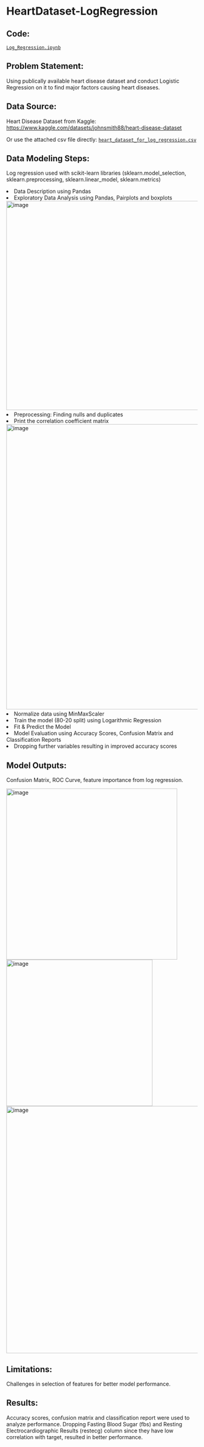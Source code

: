# HeartDataset-LogRegression

## Code:
<a href="https://github.com/radhikajoshi013/HeartDataset-LogRegression/blob/main/Log_Regression.ipynb">
<code>Log_Regression.ipynb</code></a>

## Problem Statement: 
Using publically available heart disease dataset and conduct Logistic Regression on it to find major factors causing heart diseases.

## Data Source: 
Heart Disease Dataset from Kaggle: https://www.kaggle.com/datasets/johnsmith88/heart-disease-dataset

Or use the attached csv file directly: <a href="https://github.com/radhikajoshi013/HeartDataset-LogRegression/blob/main/heart_dataset_for_log_regression.csv">
<code>heart_dataset_for_log_regression.csv</code></a>

## Data Modeling Steps: 
Log regression used with scikit-learn libraries (sklearn.model_selection, sklearn.preprocessing, sklearn.linear_model, sklearn.metrics)
<li>Data Description using Pandas</li>
<li>Exploratory Data Analysis using Pandas, Pairplots and boxplots
<img width="750" height="550" alt="image" src="https://github.com/user-attachments/assets/3362afe8-3716-4eb6-8b9b-fc5fd32708ae"/></li>
<li>Preprocessing: Finding nulls and duplicates</li>
<li>Print the correlation coefficient matrix <img width="750" alt="image" src="https://github.com/user-attachments/assets/a37ce1b1-19f3-460f-975f-b428f960b638"/></li>
<li>Normalize data using MinMaxScaler</li>
<li>Train the model (80-20 split) using Logarithmic Regression</li>
<li>Fit & Predict the Model</li>
<li>Model Evaluation using Accuracy Scores, Confusion Matrix and Classification Reports</li>
<li>Dropping further variables resulting in improved accuracy scores</li>

## Model Outputs: 
Confusion Matrix, ROC Curve, feature importance from log regression.

<img width="450" alt="image" src="https://github.com/user-attachments/assets/793c52fb-8285-4fe1-b91e-eee644e9a30b"/>
<img width="385" alt="image" src="https://github.com/user-attachments/assets/5ec08417-6cfc-4d84-aae6-ff01a626913f"/>
<img width="650" alt="image" src="https://github.com/user-attachments/assets/97bb5294-c720-4f4b-aa5e-147a4e3e8d85"/>


## Limitations:
Challenges in selection of features for better model performance.

## Results: 
Accuracy scores, confusion matrix and classification report were used to analyze performance. Dropping Fasting Blood Sugar (fbs) and Resting Electrocardiographic Results (restecg) column since they have low correlation with target, resulted in better performance.

